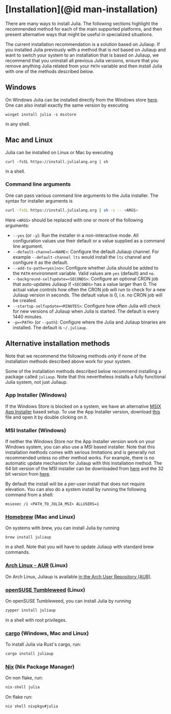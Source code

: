 # [Installation](@id man-installation)

There are many ways to install Julia. The following sections highlight the
recommended method for each of the main supported platforms, and then present
alternative ways that might be useful in specialized situations.

The current installation recommendation is a solution based on Juliaup. If you
installed Julia previously with a method that is _not_ based on Juliaup and want
to switch your system to an installation that is based on Juliaup, we recommend
that you uninstall all previous Julia versions, ensure that you remove anything
Julia related from your `PATH` variable and then install Julia with one of the
methods described below.

## Windows

On Windows Julia can be installed directly from the Windows store
[here](https://www.microsoft.com/store/apps/9NJNWW8PVKMN). One can also install
exactly the same version by executing

```
winget install julia -s msstore
```

in any shell.

## Mac and Linux

Julia can be installed on Linux or Mac by executing

```
curl -fsSL https://install.julialang.org | sh
```

in a shell.

### Command line arguments

One can pass various command line arguments to the Julia installer. The syntax
for installer arguments is

```bash
curl -fsSL https://install.julialang.org | sh -s -- <ARGS>
```

Here `<ARGS>` should be replaced with one or more of the following arguments:
- `--yes` (or `-y`): Run the installer in a non-interactive mode. All
  configuration values use their default or a value supplied as a command line
  argument.
- `--default-channel=<NAME>`: Configure the default Juliaup channel. For
  example `--default-channel lts` would install the `lts` channel and configure it
  as the default.
- `--add-to-path=<yes|no>`: Configure whether Julia should be added to the `PATH`
  environment variable. Valid values are `yes` (default) and `no`.
- `--background-selfupdate=<SECONDS>`: Configure an optional CRON job that
  auto-updates Juliaup if `<SECONDS>` has a value larger than 0. The actual value
  controls how often the CRON job will run to check for a new Juliaup version in
  seconds. The default value is 0, i.e. no CRON job will be created.
- `--startup-selfupdate=<MINUTES>`: Configure how often Julia will check for new
  versions of Juliaup when Julia is started. The default is every 1440 minutes.
- `-p=<PATH>` (or `--path`): Configure where the Julia and Juliaup binaries are
  installed. The default is `~/.juliaup`.

## Alternative installation methods

Note that we recommend the following methods _only_ if none of the installation
methods described above work for your system.

Some of the installation methods described below recommend installing a package
called `juliaup`. Note that this nevertheless installs a fully functional
Julia system, not just Juliaup.

### App Installer (Windows)

If the Windows Store is blocked on a system, we have an alternative
[MSIX App Installer](https://learn.microsoft.com/en-us/windows/msix/app-installer/app-installer-file-overview)
based setup. To use the App Installer version, download
[this](https://install.julialang.org/Julia.appinstaller) file and open it by
double clicking on it.

### MSI Installer (Windows)

If neither the Windows Store nor the App Installer version work on your Windows
system, you can also use a MSI based installer. Note that this installation
methods comes with serious limitations and is generally not recommended unless
no other method works. For example, there is no automatic update mechanism for
Juliaup with this installation method. The 64 bit version of the MSI installer
can be downloaded from [here](https://install.julialang.org/Julia-x64.msi) and
the 32 bit version from [here](https://install.julialang.org/Julia-x86.msi).

 By default the install will be a per-user install that does not require
 elevation. You can also do a system install by running the following command
 from a shell:

```
msiexec /i <PATH_TO_JULIA_MSI> ALLUSERS=1
```

### [Homebrew](https://brew.sh) (Mac and Linux)

On systems with brew, you can install Julia by running
```
brew install juliaup
```
in a shell. Note that you will have to update Juliaup with standard brew
commands.

### [Arch Linux - AUR](https://aur.archlinux.org/packages/juliaup/) (Linux)

On Arch Linux, Juliaup is available [in the Arch User Repository (AUR)](https://aur.archlinux.org/packages/juliaup/).

### [openSUSE Tumbleweed](https://get.opensuse.org/tumbleweed/) (Linux)

On openSUSE Tumbleweed, you can install Julia by running

```sh
zypper install juliaup
```
in a shell with root privileges.

### [cargo](https://crates.io/crates/juliaup/) (Windows, Mac and Linux)

To install Julia via Rust's cargo, run:

```sh
cargo install juliaup
```

### [Nix](https://search.nixos.org/packages?channel=unstable&from=0&size=50&sort=relevance&type=packages&query=julia) (Nix Package Manager)
On non flake, run:
```sh
nix-shell julia 
```
On flake run: 
```sh
nix shell nixpkgs#julia
```
